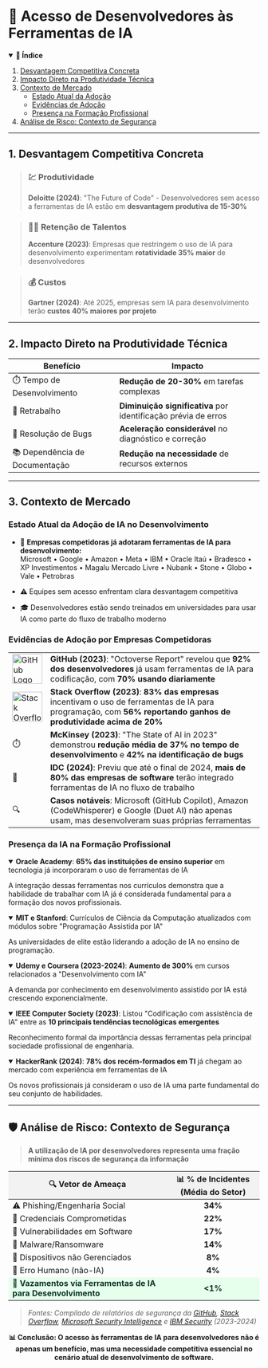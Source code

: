 # 🚀 Acesso de Desenvolvedores às Ferramentas de IA

<!-- Índice -->
<details open>
  <summary><b>📑 Índice</b></summary>
  <ol>
    <li><a href="#1-desvantagem-competitiva-concreta">Desvantagem Competitiva Concreta</a></li>
    <li><a href="#2-impacto-direto-na-produtividade-técnica">Impacto Direto na Produtividade Técnica</a></li>
    <li><a href="#3-contexto-de-mercado">Contexto de Mercado</a>
      <ul>
        <li><a href="#estado-atual-da-adoção-de-ia-no-desenvolvimento">Estado Atual da Adoção</a></li>
        <li><a href="#evidências-de-adoção-por-empresas-competidoras">Evidências de Adoção</a></li>
        <li><a href="#presença-da-ia-na-formação-profissional">Presença na Formação Profissional</a></li>
      </ul>
    </li>
    <li><a href="#️-análise-de-risco-contexto-de-segurança">Análise de Risco: Contexto de Segurança</a></li>
  </ol>
</details>

---

## 1. Desvantagem Competitiva Concreta

> ### 💹 Produtividade
> **Deloitte (2024)**: "The Future of Code" - Desenvolvedores sem acesso a ferramentas de IA estão em **desvantagem produtiva de 15-30%**

> ### 👨‍💻 Retenção de Talentos
> **Accenture (2023)**: Empresas que restringem o uso de IA para desenvolvimento experimentam **rotatividade 35% maior** de desenvolvedores

> ### 💰 Custos
> **Gartner (2024)**: Até 2025, empresas sem IA para desenvolvimento terão **custos 40% maiores por projeto**

---

## 2. Impacto Direto na Produtividade Técnica

| Benefício | Impacto |
|-----------|---------|
| ⏱️ Tempo de Desenvolvimento | **Redução de 20-30%** em tarefas complexas |
| 🔄 Retrabalho | **Diminuição significativa** por identificação prévia de erros |
| 🐛 Resolução de Bugs | **Aceleração considerável** no diagnóstico e correção |
| 📚 Dependência de Documentação | **Redução na necessidade** de recursos externos |

---

## 3. Contexto de Mercado

### Estado Atual da Adoção de IA no Desenvolvimento

* 🏢 **Empresas competidoras já adotaram ferramentas de IA para desenvolvimento:**
<br/>Microsoft  •  Google  •  Amazon  •  Meta  •  IBM  •  Oracle
Itaú  •  Bradesco  •  XP Investimentos  •  Magalu
Mercado Livre  •  Nubank  •  Stone  •  Globo  •  Vale  •  Petrobras

* ⚠️ Equipes sem acesso enfrentam clara desvantagem competitiva
* 🎓 Desenvolvedores estão sendo treinados em universidades para usar IA como parte do fluxo de trabalho moderno

### Evidências de Adoção por Empresas Competidoras

<table>
<tr>
  <td width="15%"><img src="https://github.githubassets.com/images/modules/logos_page/GitHub-Mark.png" width="60" height="60" alt="GitHub Logo"></td>
  <td><b>GitHub (2023)</b>: "Octoverse Report" revelou que <b>92% dos desenvolvedores</b> já usam ferramentas de IA para codificação, com <b>70% usando diariamente</b></td>
</tr>
<tr>
  <td><img src="https://cdn.sstatic.net/Sites/stackoverflow/Img/apple-touch-icon.png" width="60" height="60" alt="Stack Overflow Logo"></td>
  <td><b>Stack Overflow (2023)</b>: <b>83% das empresas</b> incentivam o uso de ferramentas de IA para programação, com <b>56% reportando ganhos de produtividade acima de 20%</b></td>
</tr>
<tr>
  <td>⏱️</td>
  <td><b>McKinsey (2023)</b>: "The State of AI in 2023" demonstrou <b>redução média de 37% no tempo de desenvolvimento</b> e <b>42% na identificação de bugs</b></td>
</tr>
<tr>
  <td>🔮</td>
  <td><b>IDC (2024)</b>: Previu que até o final de 2024, <b>mais de 80% das empresas de software</b> terão integrado ferramentas de IA no fluxo de trabalho</td>
</tr>
<tr>
  <td>🔍</td>
  <td><b>Casos notáveis</b>: Microsoft (GitHub Copilot), Amazon (CodeWhisperer) e Google (Duet AI) não apenas usam, mas desenvolveram suas próprias ferramentas</td>
</tr>
</table>

### Presença da IA na Formação Profissional

<details open>
<summary><b>Oracle Academy</b>: <b>65% das instituições de ensino superior</b> em tecnologia já incorporaram o uso de ferramentas de IA</summary>
<p>A integração dessas ferramentas nos currículos demonstra que a habilidade de trabalhar com IA já é considerada fundamental para a formação dos novos profissionais.</p>
</details>

<details open>
<summary><b>MIT e Stanford</b>: Currículos de Ciência da Computação atualizados com módulos sobre "Programação Assistida por IA"</summary>
<p>As universidades de elite estão liderando a adoção de IA no ensino de programação.</p>
</details>

<details open>
<summary><b>Udemy e Coursera (2023-2024)</b>: <b>Aumento de 300%</b> em cursos relacionados a "Desenvolvimento com IA"</summary>
<p>A demanda por conhecimento em desenvolvimento assistido por IA está crescendo exponencialmente.</p>
</details>

<details open>
<summary><b>IEEE Computer Society (2023)</b>: Listou "Codificação com assistência de IA" entre as <b>10 principais tendências tecnológicas emergentes</b></summary>
<p>Reconhecimento formal da importância dessas ferramentas pela principal sociedade profissional de engenharia.</p>
</details>

<details open>
<summary><b>HackerRank (2024)</b>: <b>78% dos recém-formados em TI</b> já chegam ao mercado com experiência em ferramentas de IA</summary>
<p>Os novos profissionais já consideram o uso de IA uma parte fundamental do seu conjunto de habilidades.</p>
</details>

---

## 🛡️ Análise de Risco: Contexto de Segurança

> **A utilização de IA por desenvolvedores representa uma fração mínima dos riscos de segurança da informação**

<table>
<thead>
  <tr style="background-color: #f2f2f2;">
    <th align="center">🔍 Vetor de Ameaça</th>
    <th align="center">📊 % de Incidentes (Média do Setor)</th>
  </tr>
</thead>
<tbody>
  <tr>
    <td>⚠️ Phishing/Engenharia Social</td>
    <td align="center"><b>34%</b></td>
  </tr>
  <tr>
    <td>🔑 Credenciais Comprometidas</td>
    <td align="center"><b>22%</b></td>
  </tr>
  <tr>
    <td>🐛 Vulnerabilidades em Software</td>
    <td align="center"><b>17%</b></td>
  </tr>
  <tr>
    <td>🦠 Malware/Ransomware</td>
    <td align="center"><b>14%</b></td>
  </tr>
  <tr>
    <td>📱 Dispositivos não Gerenciados</td>
    <td align="center"><b>8%</b></td>
  </tr>
  <tr>
    <td>👤 Erro Humano (não-IA)</td>
    <td align="center"><b>4%</b></td>
  </tr>
  <tr style="background-color: #e6ffec; color: #0a3622; font-weight: bold;">
    <td>🤖 Vazamentos via Ferramentas de IA para Desenvolvimento</td>
    <td align="center"><b>&lt;1%</b></td>
  </tr>
</tbody>
</table>

> *Fontes: Compilado de relatórios de segurança da [GitHub](https://github.com/security), [Stack Overflow](https://insights.stackoverflow.com/survey), [Microsoft Security Intelligence](https://www.microsoft.com/en-us/security/business/security-intelligence-report) e [IBM Security](https://www.ibm.com/security/data-breach) (2023-2024)*

<p align="center">
<b>📊 Conclusão: O acesso às ferramentas de IA para desenvolvedores não é apenas um benefício, mas uma necessidade competitiva essencial no cenário atual de desenvolvimento de software.</b>
</p>
